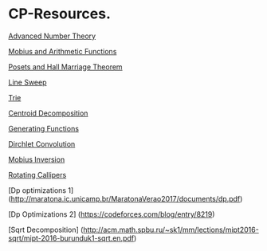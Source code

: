 # CP-Resources.

[Advanced Number Theory](https://crypto.stanford.edu/pbc/notes/numbertheory/)

[Mobius and Arithmetic Functions](https://math.berkeley.edu/~stankova/MathCircle/Multiplicative.pdf)

[Posets and Hall Marriage Theorem](https://www.math.cmu.edu/~af1p/Teaching/Combinatorics/Slides/Posets.pdf)

[Line Sweep](http://codeforces.com/blog/entry/20377)

[Trie](https://threads-iiith.quora.com/Tutorial-on-Trie-and-example-problems)

[Centroid Decomposition](https://threads-iiith.quora.com/Centroid-Decomposition-of-a-Tree)

[Generating Functions](https://www.math.cmu.edu/~af1p/Teaching/Combinatorics/Slides/Generating-Functions.pdf)

[Dirchlet Convolution](https://codeforces.com/blog/entry/54150)

[Mobius Inversion](https://codeforces.com/blog/entry/53925)

[Rotating Callipers](http://web.archive.org/web/20120313054937/http://cgm.cs.mcgill.ca/~orm/rotcal.html)

[Dp optimizations 1] (http://maratona.ic.unicamp.br/MaratonaVerao2017/documents/dp.pdf)

[Dp Optimizations 2] (https://codeforces.com/blog/entry/8219)

[Sqrt Decomposition] (http://acm.math.spbu.ru/~sk1/mm/lections/mipt2016-sqrt/mipt-2016-burunduk1-sqrt.en.pdf)
